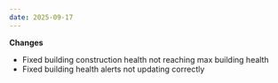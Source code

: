 ```yaml
---
date: 2025-09-17
---
```


**Changes**

* Fixed building construction health not reaching max building health
* Fixed building health alerts not updating correctly